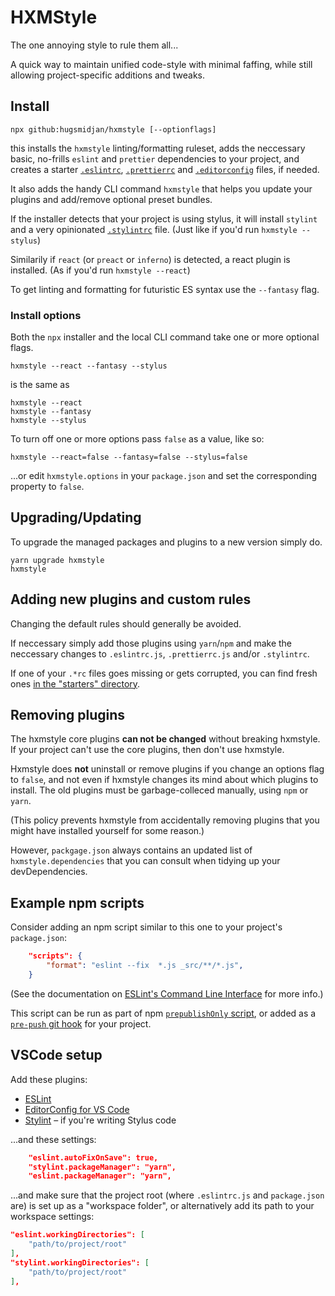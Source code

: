 # HXMStyle

The one annoying style to rule them all...

A quick way to maintain unified code-style with minimal faffing, while still
allowing project-specific additions and tweaks.

## Install

```
npx github:hugsmidjan/hxmstyle [--optionflags]
```

this installs the `hxmstyle` linting/formatting ruleset, adds the neccessary
basic, no-frills `eslint` and `prettier` dependencies to your project, and
creates a starter [`.eslintrc`](starters/eslintrc.js),
[`.prettierrc`](starters/prettierrc.js) and [`.editorconfig`](starters/editorconfig.cfg) files, if needed.

It also adds the handy CLI command `hxmstyle` that helps you update your
plugins and add/remove optional preset bundles.

If the installer detects that your project is using stylus, it will install
`stylint` and a very opinionated [`.stylintrc`](starters/stylintrc.js) file.
(Just like if you'd run `hxmstyle --stylus`)

Similarily if `react` (or `preact` or `inferno`) is detected, a react plugin
is installed. (As if you'd run `hxmstyle --react`)

To get linting and formatting for futuristic ES syntax use the `--fantasy`
flag.

### Install options

Both the `npx` installer and the local CLI command take one or more optional
flags.

```
hxmstyle --react --fantasy --stylus
```

is the same as

```
hxmstyle --react
hxmstyle --fantasy
hxmstyle --stylus
```

To turn off one or more options pass `false` as a value, like so:

```
hxmstyle --react=false --fantasy=false --stylus=false
```

...or edit `hxmstyle.options` in your `package.json` and set the corresponding
property to `false`.

## Upgrading/Updating

To upgrade the managed packages and plugins to a new version simply do.

```
yarn upgrade hxmstyle
hxmstyle
```

## Adding new plugins and custom rules

Changing the default rules should generally be avoided.

If neccessary simply add those plugins using `yarn`/`npm` and make the
neccessary changes to `.eslintrc.js`, `.prettierrc.js` and/or `.stylintrc`.

If one of your `.*rc` files goes missing or gets corrupted, you can find fresh
ones [in the "starters" directory](starters/).

## Removing plugins

The hxmstyle core plugins **can not be changed** without breaking hxmstyle. If
your project can't use the core plugins, then don't use hxmstyle.

Hxmstyle does **not** uninstall or remove plugins if you change an options
flag to `false`, and not even if hxmstyle changes its mind about which plugins
to install. The old plugins must be garbage-colleced manually, using `npm` or
`yarn`.

(This policy prevents hxmstyle from accidentally removing plugins that you
might have installed yourself for some reason.)

However, `packgage.json` always contains an updated list of
`hxmstyle.dependencies` that you can consult when tidying up your
devDependencies.

## Example npm scripts

Consider adding an npm script similar to this one to your project's
`package.json`:

```json
    "scripts": {
        "format": "eslint --fix  *.js _src/**/*.js",
    }
```

(See the documentation on
[ESLint's Command Line Interface](https://eslint.org/docs/user-guide/command-line-interface)
for more info.)

This script can be run as part of npm
[`prepublishOnly` script](https://docs.npmjs.com/misc/scripts), or added as a
[`pre-push` git hook](https://www.atlassian.com/git/tutorials/git-hooks) for
your project.

## VSCode setup

Add these plugins:

-   [ESLint](https://marketplace.visualstudio.com/items?itemName=dbaeumer.vscode-eslint)
-   [EditorConfig for VS Code](https://marketplace.visualstudio.com/items?itemName=editorconfig.editorconfig)
-   [Stylint](https://marketplace.visualstudio.com/items?itemName=HaaLeo.vscode-stylint)
    – if you're writing Stylus code

...and these settings:

```json
    "eslint.autoFixOnSave": true,
    "stylint.packageManager": "yarn",
    "eslint.packageManager": "yarn",
```

...and make sure that the project root (where `.eslintrc.js` and
`package.json` are) is set up as a "workspace folder", or alternatively add
its path to your workspace settings:

```json
"eslint.workingDirectories": [
    "path/to/project/root"
],
"stylint.workingDirectories": [
    "path/to/project/root"
],
```
